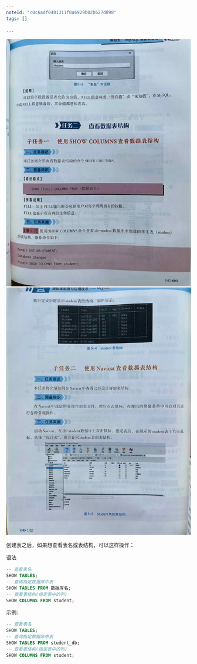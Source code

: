 ```yaml
---
noteId: "c0c6adf0481311f0a6929b02b627d898"
tags: []

---
```


 
![创建数据表](../images/141.jpeg) 
![创建数据表](../images/142.jpeg) 


创建表之后，如果想查看表名或表结构，可以这样操作：

语法

```sql
-- 查看表名
SHOW TABLES;
-- 查询指定数据库中表
SHOW TABLES FROM 数据库名;
-- 查看表结构(指定表中的列)
SHOW COLUMNS FROM student;
```

示例: 

```sql
-- 查看表名
SHOW TABLES;
-- 查询指定数据库中表
SHOW TABLES FROM student_db;
-- 查看表结构(指定表中的列)
SHOW COLUMNS FROM student;
```


